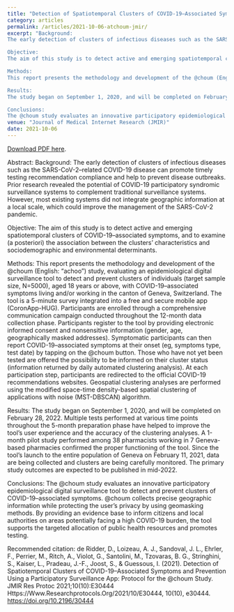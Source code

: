 ```yaml
---
title: "Detection of Spatiotemporal Clusters of COVID-19–Associated Symptoms and Prevention Using a Participatory Surveillance App: Protocol for the @choum Study"
category: articles
permalink: /articles/2021-10-06-atchoum-jmir/
excerpt: "Background:
The early detection of clusters of infectious diseases such as the SARS-CoV-2–related COVID-19 disease can promote timely testing recommendation compliance and help to prevent disease outbreaks. Prior research revealed the potential of COVID-19 participatory syndromic surveillance systems to complement traditional surveillance systems. However, most existing systems did not integrate geographic information at a local scale, which could improve the management of the SARS-CoV-2 pandemic.

Objective:
The aim of this study is to detect active and emerging spatiotemporal clusters of COVID-19–associated symptoms, and to examine (a posteriori) the association between the clusters’ characteristics and sociodemographic and environmental determinants.

Methods:
This report presents the methodology and development of the @choum (English: “achoo”) study, evaluating an epidemiological digital surveillance tool to detect and prevent clusters of individuals (target sample size, N=5000), aged 18 years or above, with COVID-19–associated symptoms living and/or working in the canton of Geneva, Switzerland. The tool is a 5-minute survey integrated into a free and secure mobile app (CoronApp-HUG). Participants are enrolled through a comprehensive communication campaign conducted throughout the 12-month data collection phase. Participants register to the tool by providing electronic informed consent and nonsensitive information (gender, age, geographically masked addresses). Symptomatic participants can then report COVID-19–associated symptoms at their onset (eg, symptoms type, test date) by tapping on the @choum button. Those who have not yet been tested are offered the possibility to be informed on their cluster status (information returned by daily automated clustering analysis). At each participation step, participants are redirected to the official COVID-19 recommendations websites. Geospatial clustering analyses are performed using the modified space-time density-based spatial clustering of applications with noise (MST-DBSCAN) algorithm.

Results:
The study began on September 1, 2020, and will be completed on February 28, 2022. Multiple tests performed at various time points throughout the 5-month preparation phase have helped to improve the tool’s user experience and the accuracy of the clustering analyses. A 1-month pilot study performed among 38 pharmacists working in 7 Geneva-based pharmacies confirmed the proper functioning of the tool. Since the tool’s launch to the entire population of Geneva on February 11, 2021, data are being collected and clusters are being carefully monitored. The primary study outcomes are expected to be published in mid-2022.

Conclusions:
The @choum study evaluates an innovative participatory epidemiological digital surveillance tool to detect and prevent clusters of COVID-19–associated symptoms. @choum collects precise geographic information while protecting the user’s privacy by using geomasking methods. By providing an evidence base to inform citizens and local authorities on areas potentially facing a high COVID-19 burden, the tool supports the targeted allocation of public health resources and promotes testing."
venue: "Journal of Medical Internet Research (JMIR)"
date: 2021-10-06
---
```


<a href="https://stuartgeiger.com/papers/maintaining-scaling-foss-cscw2021.pdf">Download PDF here</a>.

Abstract: 
Background:
The early detection of clusters of infectious diseases such as the SARS-CoV-2–related COVID-19 disease can promote timely testing recommendation compliance and help to prevent disease outbreaks. Prior research revealed the potential of COVID-19 participatory syndromic surveillance systems to complement traditional surveillance systems. However, most existing systems did not integrate geographic information at a local scale, which could improve the management of the SARS-CoV-2 pandemic.

Objective:
The aim of this study is to detect active and emerging spatiotemporal clusters of COVID-19–associated symptoms, and to examine (a posteriori) the association between the clusters’ characteristics and sociodemographic and environmental determinants.

Methods:
This report presents the methodology and development of the @choum (English: “achoo”) study, evaluating an epidemiological digital surveillance tool to detect and prevent clusters of individuals (target sample size, N=5000), aged 18 years or above, with COVID-19–associated symptoms living and/or working in the canton of Geneva, Switzerland. The tool is a 5-minute survey integrated into a free and secure mobile app (CoronApp-HUG). Participants are enrolled through a comprehensive communication campaign conducted throughout the 12-month data collection phase. Participants register to the tool by providing electronic informed consent and nonsensitive information (gender, age, geographically masked addresses). Symptomatic participants can then report COVID-19–associated symptoms at their onset (eg, symptoms type, test date) by tapping on the @choum button. Those who have not yet been tested are offered the possibility to be informed on their cluster status (information returned by daily automated clustering analysis). At each participation step, participants are redirected to the official COVID-19 recommendations websites. Geospatial clustering analyses are performed using the modified space-time density-based spatial clustering of applications with noise (MST-DBSCAN) algorithm.

Results:
The study began on September 1, 2020, and will be completed on February 28, 2022. Multiple tests performed at various time points throughout the 5-month preparation phase have helped to improve the tool’s user experience and the accuracy of the clustering analyses. A 1-month pilot study performed among 38 pharmacists working in 7 Geneva-based pharmacies confirmed the proper functioning of the tool. Since the tool’s launch to the entire population of Geneva on February 11, 2021, data are being collected and clusters are being carefully monitored. The primary study outcomes are expected to be published in mid-2022.

Conclusions:
The @choum study evaluates an innovative participatory epidemiological digital surveillance tool to detect and prevent clusters of COVID-19–associated symptoms. @choum collects precise geographic information while protecting the user’s privacy by using geomasking methods. By providing an evidence base to inform citizens and local authorities on areas potentially facing a high COVID-19 burden, the tool supports the targeted allocation of public health resources and promotes testing.

Recommended citation: de Ridder, D., Loizeau, A. J., Sandoval, J. L., Ehrler, F., Perrier, M., Ritch, A., Violot, G., Santolini, M., Tzovaras, B. G., Stringhini, S., Kaiser, L., Pradeau, J.-F., Joost, S., & Guessous, I. (2021). Detection of Spatiotemporal Clusters of COVID-19–Associated Symptoms and Prevention Using a Participatory Surveillance App: Protocol for the @choum Study. JMIR Res Protoc 2021;10(10):E30444 Https://Www.Researchprotocols.Org/2021/10/E30444, 10(10), e30444. https://doi.org/10.2196/30444
